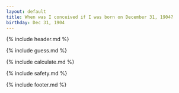 ```yaml
---
layout: default
title: When was I conceived if I was born on December 31, 1904?
birthday: Dec 31, 1904
---
```


{% include header.md %}

{% include guess.md %}

{% include calculate.md %}

{% include safety.md %}

{% include footer.md %}



